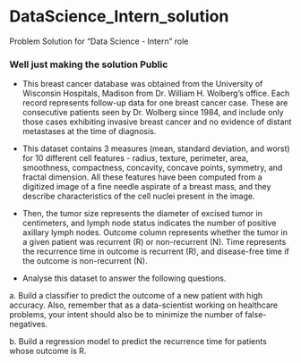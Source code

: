 # DataScience_Intern_solution
Problem Solution for “Data Science - Intern” role

### Well just making the solution Public 

- This breast cancer database was obtained from the University of Wisconsin Hospitals, Madison from Dr.
William H. Wolberg’s office. Each record represents follow-up data for one breast cancer case. These are
consecutive patients seen by Dr. Wolberg since 1984, and include only those cases exhibiting invasive
breast cancer and no evidence of distant metastases at the time of diagnosis.

-  This dataset contains 3 measures (mean, standard deviation, and worst) for 10 different cell features -
radius, texture, perimeter, area, smoothness, compactness, concavity, concave points, symmetry, and
fractal dimension. All these features have been computed from a digitized image of a fine needle
aspirate of a breast mass, and they describe characteristics of the cell nuclei present in the image.

-  Then, the tumor size represents the diameter of excised tumor in centimeters, and lymph node status
indicates the number of positive axillary lymph nodes. Outcome column represents whether the tumor
in a given patient was recurrent (R) or non-recurrent (N). Time represents the recurrence time in
outcome is recurrent (R), and disease-free time if the outcome is non-recurrent (N).

-  Analyse this dataset to answer the following questions.

a. Build a classifier to predict the outcome of a new patient with high accuracy. Also, remember
that as a data-scientist working on healthcare problems, your intent should also be to minimize
the number of false-negatives.

b. Build a regression model to predict the recurrence time for patients whose outcome is R.
